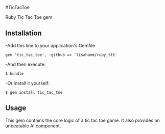 #TicTacToe

Ruby Tic Tac Toe gem

## Installation

-Add this line to your application's Gemfile

    gem 'tic_tac_toe', :github => 'lisahamm/ruby_ttt'

-And then execute:

    $ bundle

-Or install it yourself:

    $ gem install tic_tac_toe

## Usage

  This gem contains the core logic of a tic tac toe game. It also provides an unbeatable AI component.


